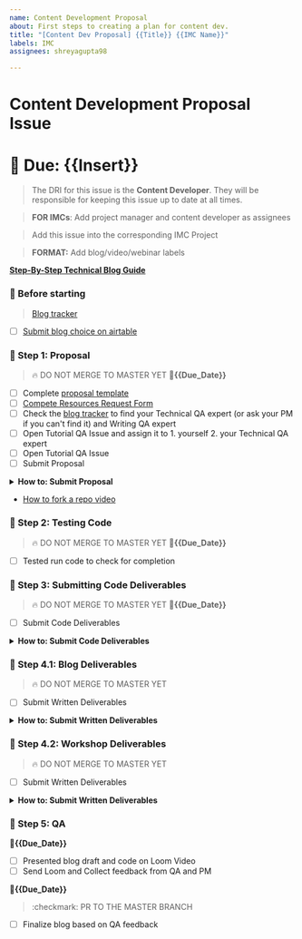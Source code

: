 ```yaml
---
name: Content Development Proposal
about: First steps to creating a plan for content dev.
title: "[Content Dev Proposal] {{Title}} {{IMC Name}}"
labels: IMC
assignees: shreyagupta98

---
```


# Content Development Proposal Issue

# 📅 Due: {{Insert}}
>The DRI for this issue is the **Content Developer**. They will be responsible for keeping this issue up to date at all times.

>**FOR IMCs**: Add project manager and content developer as assignees

>Add this issue into the corresponding IMC Project

>**FORMAT:** Add blog/video/webinar labels

**[Step-By-Step Technical Blog Guide](https://hq.bitproject.org/how-to-write-a-technical-blog/)**

### :dancer: Before starting
> [Blog tracker](https://airtable.com/shrDBBOFqn5c7SlBh)
- [ ] [Submit blog choice on airtable](https://airtable.com/shrshp0d9sruL7l9J)

### :pushpin: Step 1: Proposal
> :fire: DO NOT MERGE TO MASTER YET
📅**{{Due_Date}}**
- [ ] Complete [proposal template](https://github.com/bitprj/devrel/blob/master/contentdevproposal.md)
- [ ] [Compete Resources Request Form](https://airtable.com/shrYEJufxRzm97jha)
- [ ] Check the [blog tracker](https://airtable.com/shrDBBOFqn5c7SlBh) to find your Technical QA expert (or ask your PM if you can't find it) and Writing QA expert
- [ ] Open Tutorial QA Issue and assign it to 1. yourself 2. your Technical QA expert
- [ ] Open Tutorial QA Issue
- [ ] Submit Proposal
<details><summary><b>How to: Submit Proposal</b></summary>
    
    - Create branch called #{{insert-blog-title}}

    - Fork the bitprj/devrel repo
    
    - Create a file in the following folder: bitprj/devrel/{{imc_topic}}/{{imc_name}}/{{blog_title}}/proposal.md
    
    - Commit + Push proposal.md
    
    - Create a pull request to merge into the #{{insert-blog-title}} branch on bitprj/devrel
    
    - Assign your PM to the pull request
</details>

- [How to fork a repo video](https://app.getguru.com/card/ijjKGAyT/How-to-Fork-a-Repo-Do-a-Pull-Request)

### :pushpin: Step 2: Testing Code
> :fire: DO NOT MERGE TO MASTER YET
📅**{{Due_Date}}**
- [ ] Tested run code to check for completion

### :pushpin: Step 3: Submitting Code Deliverables
> :fire: DO NOT MERGE TO MASTER YET
📅**{{Due_Date}}**
- [ ] Submit Code Deliverables
<details><summary><b>How to: Submit Code Deliverables</b></summary>
    - Fork the bitprj/devrel repo
    
    - Upload Finished Code on CodeSandbox
    
    - Check that all code is commented well
    
    - Link CodeSandbox in comments of this issue
    
    - Commit + Push starter code into your pertinent folder under /starter and solution code under /solution
    
    - Create a pull request to merge into the #{{insert-blog-title}} branch on bitprj/devrel
    
    - Assign your Technical QA expert and PM to the pull request
</details>

### :pushpin: Step 4.1: Blog Deliverables
> :fire: DO NOT MERGE TO MASTER YET
- [ ] Submit Written Deliverables

<details><summary><b>How to: Submit Written Deliverables</b></summary>
    - Fork the bitprj/devrel repo
    
    - Commit + Push written content (step-by-step blog tutorial of code) under blog.md within the pertinent folder
    
    - Create a pull request to merge into the #{{insert-blog-title}} branch on bitprj/devrel
    
    - Assign your Technical QA expert, Writing QA expert, and PM to the pull request
</details>

### :pushpin: Step 4.2: Workshop Deliverables
> :fire: DO NOT MERGE TO MASTER YET
- [ ] Submit Written Deliverables

<details><summary><b>How to: Submit Written Deliverables</b></summary>
    - Fork the bitprj/devrel repo
    
    - Commit + Push written content (step-by-step blog tutorial of code) under blog.md within the pertinent folder
    
    - Create a pull request to merge into the #{{insert-blog-title}} branch on bitprj/devrel
    
    - Assign your Technical QA expert, Writing QA expert, and PM to the pull request
</details>

### :pushpin: Step 5: QA 
📅**{{Due_Date}}**
- [ ] Presented blog draft and code on Loom Video
- [ ] Send Loom and Collect feedback from QA and PM

📅**{{Due_Date}}**
> :checkmark: PR TO THE MASTER BRANCH
- [ ] Finalize blog based on QA feedback
